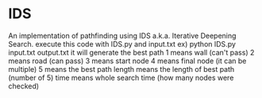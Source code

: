 # IDS
An implementation of pathfinding using IDS a.k.a. Iterative Deepening Search. 
execute this code with IDS.py and input.txt ex) python IDS.py input.txt output.txt
it will generate the best path
1 means wall (can't pass)
2 means road (can pass)
3 means start node
4 means final node (it can be multiple)
5 means the best path
length means the length of best path (number of 5)
time means whole search time (how many nodes were checked)
